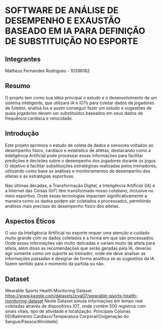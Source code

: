 # SOFTWARE DE ANÁLISE DE DESEMPENHO E EXAUSTÃO BASEADO EM IA PARA DEFINIÇÃO DE SUBSTITUIÇÃO NO ESPORTE

## Integrantes
Matheus Fernandes Rodrigues - 10396182

## Resumo
O projeto tem como sua idéia principal o estudo e o desenvolvimento de um sistema inteligente, que utilizará IA e IOTs para coletar dados de jogadores de futebol, 
analisá los e assim conseguir fazer um estudo e sugestões de quais jogadores devem ser substituídos baseados em seus dados de frequência cardíaca e velocidade.

## Introdução
Este projeto aprimora o estudo de coleta de dados e sensores voltados ao desempenho físico, cardíaco e estatístico de atletas, 
destacando como a Inteligência Artificial pode processar essas informações para facilitar predições e decisões sobre o desempenho dos jogadores durante os jogos. 
O objetivo é facilitar substituições estratégicas realizadas pelos treinadores, utilizando como base as análises e monitoramentos de desempenho dos atletas e as estratégias esportivas.

Nas últimas décadas, a Transformação Digital, a Inteligência Artificial (IA) e a Internet das Coisas (IoT) têm transformado nosso cotidiano, 
inclusive no meio esportivo. Onde essas tecnologias impactam significativamente a maneira como os dados podem ser coletados e processados, 
permitindo análises mais precisas do desempenho físico dos atletas.

## Aspectos Éticos 
O uso da Inteligência Artificial no esporte requer uma atenção e cuidado muito grande com os dados coletados e a forma em que são processados. 
Onde essas informações são muito delicadas e variam muito de atleta para atleta, além disso as recomendações que serão geradas pela IA, deverão agir somente como um suporte ao treinador,
onde ele deve analisar as informações passadas e designar de forma analítica se as sugestões da IA fazem sentido para o momento da partida ou não.

## Dataset
Wearable Sports Health Monitoring Dataset
https://www.kaggle.com/datasets/ziya07/wearable-sports-health-monitoring-dataset
Neste Dataset simula informações em tempo real coletadas através de dispositivos IOT, onde contém 500 registros com sinais vitais, tipo de atividade e localização.
Principais Colunas [ID/Batimento Cardiaco/Temperatura Corporal/Oxigenação do Sangue/Passos/Atividade]














